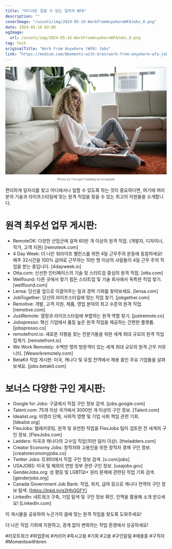 ```yaml
---
title: "어디서든 일할 수 있는 일자리 WFA"
description: ""
coverImage: "/assets/img/2024-05-16-WorkFromAnywhereWFAJobs_0.png"
date: 2024-05-16 02:08
ogImage: 
  url: /assets/img/2024-05-16-WorkFromAnywhereWFAJobs_0.png
tag: Tech
originalTitle: "Work From Anywhere (WFA) Jobs"
link: "https://medium.com/@moments-with-bren/work-from-anywhere-wfa-jobs-e06cb6dc9b4c"
---
```



![WFA Jobs](/assets/img/2024-05-16-WorkFromAnywhereWFAJobs_0.png)

편리하게 일자리를 찾고 어디에서나 일할 수 있도록 하는 것이 중요하다면, 여기에 여러분의 기술과 라이프스타일에 맞는 원격 직업을 찾을 수 있는 최고의 자원들을 소개합니다.

# 원격 최우선 업무 게시판:

- RemoteOK: 다양한 산업군에 걸쳐 60만 개 이상의 원격 직업. (개발자, 디자이너, 작가, 고객 지원) [remoteok.com]
- 4 Day Week: 더 나은 워라이프 밸런스를 위한 4일 근무주의 운동에 동참하세요! 매주 32시간을 100% 급여로 근무하는 10만 명 이상의 사람들이 4일 근무 주의 직업을 받는 중입니다. [4dayweek.io]
- Otta.com: 신선한 인터페이스의 기술 및 스타트업 중심의 원격 직업. [otta.com]
- Wellfound: 다른 곳에서 찾기 힘든 스타트업 및 기술 회사에서 독특한 직업 찾기. [wellfound.com]
- Lensa: 당신을 앞으로 이끌어주는 일과 경력 기회를 찾아보세요. [lensa.com]
- JobTogether: 당신의 라이프스타일에 맞는 직업 찾기. [jobgether.com]
- Remotive: 개발, 고객 지원, 제품, 영업 분야의 최고 수준의 원격 직업. [remotive.com]
- JustRemote: 열정과 라이프스타일에 부합하는 원격 역할 찾기. [justremote.co]
- Jobspresso: 혁신 기업에서 품질 높은 원격 직업을 제공하는 간편한 플랫폼. [jobspresso.co]
- remotefront.io: 새로운 지평을 찾는 전문가들을 위한 세계 최대 규모의 원격 직업 집계기. [remotefront.io]
- We Work Remotely: 수백만 명의 방문객이 있는 세계 최대 규모의 원격 근무 커뮤니티. [Weworkremotely.com]
- BetaKit 직업 게시판: 미국, 캐나다 및 유럽 전역에서 채용 중인 주요 기업들을 살펴보세요. [jobs.betakit.com]



# 보너스 다양한 구인 게시판:

- Google for Jobs: 구글에서 직접 구인 정보 검색. [jobs.google.com]
- Talent.com: 75개 이상 국가에서 3000만 개 이상의 구인 정보. [Talent.com]
- Idealist.org: 비영리 단체, 사회적 영향 및 기업 사회 책임 관련 기회. [Idealist.org]
- FlexJobs: 텔레커뮤팅, 원격 및 유연한 작업을 FlexJobs 팀이 검토한 전 세계의 구인 정보. [FlexJobs.com]
- Ladders: 미국과 캐나다의 고수입 직업(10만 달러 이상). [theladders.com]
- Creator Economy Jobs: 창작자와 고용인을 위한 창작자 경제 구인 정보. [creatoreconomyjobs.co]
- Twitter Jobs: 트위터에서 직접 구인 정보 검색. [x.com/jobs]
- USAJOBS: 미국 및 해외의 연방 정부 관련 구인 정보. [usajobs.gov]
- GenderJobs.org: 성 평등 및 LGBTQI+ 권리 문제에 관련된 직업 기회 검색. [genderjobs.org]
- Canada Government Job Bank: 직업, 위치, 급여 등으로 캐나다 전역의 구인 정보 탐색. [https://lnkd.in/g2HhGGFY]
- LinkedIn: 네트워크 구축, 기업 탐색 및 구인 정보 확인. 인맥을 활용해 소개 받으세요! [LinkedIn.com]

이 게시물을 공유하여 누군가의 꿈에 맞는 원격 직업을 찾도록 도와주세요!

더 나은 직업 기회에 지원하고, 경계 없이 변화하는 작업 환경에서 성공하세요!



#리모트워크 #취업준비 #커리어 #즉시고용 #기회 #고용 #구인알림 #채용중 #구직자 #Momentswithbren